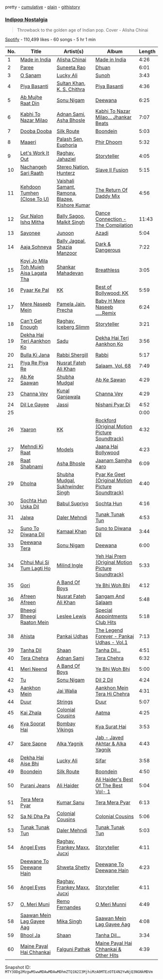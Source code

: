 pretty - [cumulative](/playlists/cumulative/37i9dQZF1DX0Uo5pVktwNd.md) - [plain](/playlists/plain/37i9dQZF1DX0Uo5pVktwNd) - [githistory](https://github.githistory.xyz/mackorone/spotify-playlist-archive/blob/main/playlists/plain/37i9dQZF1DX0Uo5pVktwNd)

### [Indipop Nostalgia](https://open.spotify.com/playlist/37i9dQZF1DX0Uo5pVktwNd)

> Throwback to the golden age of Indian pop\. Cover \- Alisha Chinai

[Spotify](https://open.spotify.com/user/spotify) - 110,499 likes - 60 songs - 5 hr 1 min

| No. | Title | Artist(s) | Album | Length |
|---|---|---|---|---|
| 1 | [Made in India](https://open.spotify.com/track/6NVGAoLnJaooF97t8Kgs78) | [Alisha Chinai](https://open.spotify.com/artist/4mBxoO0pAcMbAwuTcrcLMc) | [Made in India](https://open.spotify.com/album/6RU0wl99jN8GaFtD0BXCZ3) | 4:26 |
| 2 | [Paree](https://open.spotify.com/track/7xlZrgxFI83OCzNYFyO50x) | [Suneeta Rao](https://open.spotify.com/artist/5BzzAgWSH6Q4yPQOAKeWRd) | [Dhuan](https://open.spotify.com/album/3aM2nInNBIUFZRbzevm0Jp) | 6:01 |
| 3 | [O Sanam](https://open.spotify.com/track/5oYRr51VatOtkFeEOursuZ) | [Lucky Ali](https://open.spotify.com/artist/2L16nDKTxhFGaDriR2AHTB) | [Sunoh](https://open.spotify.com/album/54mRGBCsNzGVGhVPenUnvt) | 3:43 |
| 4 | [Piya Basanti](https://open.spotify.com/track/4ZffnUdAzNy5HvcO3rphIP) | [Sultan Khan](https://open.spotify.com/artist/2eOZNXw0A4cQKmsVPpIcMY), [K\. S\. Chithra](https://open.spotify.com/artist/2IUtwMti1OiT3lkW6RubgH) | [Piya Basanti](https://open.spotify.com/album/54p1S3dlFHWke6HDdhyVj2) | 4:36 |
| 5 | [Ab Mujhe Raat Din](https://open.spotify.com/track/4y5mqhrI0tdYI4M3EFluxP) | [Sonu Nigam](https://open.spotify.com/artist/1dVygo6tRFXC8CSWURQJq2) | [Deewana](https://open.spotify.com/album/1dVyr572avgdyQPtLoEWnI) | 6:25 |
| 6 | [Kabhi To Nazar Milao](https://open.spotify.com/track/0kQW9OTOkyP8mtiIhBkBOd) | [Adnan Sami](https://open.spotify.com/artist/0kJO65h553i1iGsZutBuqz), [Asha Bhosle](https://open.spotify.com/artist/5as8A4G47Ohu9NSWs3Je8U) | [Kabhi To Nazar Milao..\. Jhankar Beats](https://open.spotify.com/album/2RQJJu1TwbUf0NzrTHVhdc) | 7:07 |
| 7 | [Dooba Dooba](https://open.spotify.com/track/61IEe4ujPKOU7OIyubydfz) | [Silk Route](https://open.spotify.com/artist/759QiRQCMliwkrJqosHbmm) | [Boondein](https://open.spotify.com/album/6xr5iebhf8ArsIzWs33OYk) | 5:03 |
| 8 | [Maaeri](https://open.spotify.com/track/6Fvdk2eTzxEa9JsUUa1kP2) | [Palash Sen](https://open.spotify.com/artist/33132SkzbRbOGL6fQBWHqQ), [Euphoria](https://open.spotify.com/artist/5puYkZFJ4JkrJGEYnMSNVd) | [Phir Dhoom](https://open.spotify.com/album/1FAKBNAnlQmLrQGu9CPFhj) | 5:32 |
| 9 | [Let's Work It Out](https://open.spotify.com/track/4BtEy5bRmoYWBgswJe5eeU) | [Raghav](https://open.spotify.com/artist/5PVSEFUT4Inqu3yEq56Ku9), [Jahaziel](https://open.spotify.com/artist/4mBjh7LoTi9rnCYG9swMjP) | [Storyteller](https://open.spotify.com/album/4H0jJJPERIedtxoC1mAvlB) | 4:05 |
| 10 | [Nachangeh Sari Raath](https://open.spotify.com/track/0tFVfArJG8BY54jo3UkADg) | [Stereo Nation](https://open.spotify.com/artist/4yg2tDrBwZAUD4d7eUGG0l), [Hunterz](https://open.spotify.com/artist/0G4H2fBVHbe6grWwuPH0uo) | [Slave II Fusion](https://open.spotify.com/album/7iEHiUNsbnpsGs72QFRzQg) | 5:15 |
| 11 | [Kehdoon Tumhen \(Close To U\)](https://open.spotify.com/track/2up5kZEADyiPGQNDhgdDVl) | [Vaishali Samant](https://open.spotify.com/artist/2zGP2SUtwsDhdyYzf0kKp8), [Ramona](https://open.spotify.com/artist/4AlZlo4zQrs1xVL37oZsIl), [Blazee](https://open.spotify.com/artist/0DfkTmaYSHh3urEl71R9A0), [Kishore Kumar](https://open.spotify.com/artist/0GF4shudTAFv8ak9eWdd4Y) | [The Return Of Daddy Mix](https://open.spotify.com/album/3XureElTa0Ra4VRxbn72oa) | 4:56 |
| 12 | [Gur Nalon Ishq Mitha](https://open.spotify.com/track/5h9f2B6A7V4k50j1UtrSBD) | [Bally Sagoo](https://open.spotify.com/artist/0qmPtVxxIwxoW4QczZGsQZ), [Malkit Singh](https://open.spotify.com/artist/79V1EiUrtTyJHQNSKXZC7X) | [Dance Connection \- The Compilation](https://open.spotify.com/album/7H8XVQxSBwZnBPZlHwxwiI) | 11:43 |
| 13 | [Sayonee](https://open.spotify.com/track/075QYa566prNemChnZDEY1) | [Junoon](https://open.spotify.com/artist/6nyfDdTwCLGrbCFikT8PTK) | [Azadi](https://open.spotify.com/album/5xLL0ENxSbpHlSjstHntIM) | 5:04 |
| 14 | [Aaja Sohneya](https://open.spotify.com/track/1DfskI6r7ufeVEiV1DQZf6) | [Bally Jagpal](https://open.spotify.com/artist/3mMwnm3FuucDtmcuWRoKiG), [Shazia Manzoor](https://open.spotify.com/artist/5k8TaNhru2hLU3PRDGNS2S) | [Dark & Dangerous](https://open.spotify.com/album/1CDM75MwzrJdekLr7O92bu) | 7:22 |
| 15 | [Koyi Jo Mila Toh Mujeh Aisa Lagata Tha](https://open.spotify.com/track/3Uy8cbGXOrZRCR6YGdPBrr) | [Shankar Mahadevan](https://open.spotify.com/artist/1SJOL9HJ08YOn92lFcYf8a) | [Breathless](https://open.spotify.com/album/4jQCpF7PQfcIjZY3omeXZq) | 3:05 |
| 16 | [Pyaar Ke Pal](https://open.spotify.com/track/7dzXBjG9GHuvvpb0YkiZP2) | [KK](https://open.spotify.com/artist/4fEkbug6kZzzJ8eYX6Kbbp) | [Best of Bollywood: KK](https://open.spotify.com/album/1RNb1kwVUmpsCb0ncWeuKJ) | 5:59 |
| 17 | [Mere Naseeb Mein](https://open.spotify.com/track/5HpQ2SuB4EWkEvUhNYh75t) | [Pamela Jain](https://open.spotify.com/artist/4BBdp811wrWrr1zk9dENUE), [Precha](https://open.spotify.com/artist/2FGYYE7TFz9Ui2nVK7Toae) | [Baby H Mere Naseeb .....Remix](https://open.spotify.com/album/0YNufU0WnqdamZZKq6t9i6) | 6:24 |
| 18 | [Can't Get Enough](https://open.spotify.com/track/1mo2Wzr70o3MhU2tmOE5n5) | [Raghav](https://open.spotify.com/artist/5PVSEFUT4Inqu3yEq56Ku9), [Iceberg Slimm](https://open.spotify.com/artist/02tXL18Ewrn90apmP2xhzY) | [Storyteller](https://open.spotify.com/album/4H0jJJPERIedtxoC1mAvlB) | 3:21 |
| 19 | [Dekha Hai Teri Aankhon Ko](https://open.spotify.com/track/3GVXeCSri5gx5TEn9MmW9V) | [Sadu](https://open.spotify.com/artist/7nIyYYhfmY8GwrzqfjqKor) | [Dekha Hai Teri Aankhon Ko](https://open.spotify.com/album/7dZkrrf2KRYUxQpJe62O4L) | 3:56 |
| 20 | [Bulla Ki Jana](https://open.spotify.com/track/1TrC5A54xNaztYCyFWF4dj) | [Rabbi Shergill](https://open.spotify.com/artist/7eYwycsUoAQLxKF1MNEvVa) | [Rabbi](https://open.spotify.com/album/7qYDD5oxBq3ikNV9cgbyjo) | 5:17 |
| 21 | [Piya Re Piya Re](https://open.spotify.com/track/3BFD61XLrWnZTC1GBD2hxV) | [Nusrat Fateh Ali Khan](https://open.spotify.com/artist/5HcunTidTUrOaf8V0iJcvl) | [Salaam, Vol\. 68](https://open.spotify.com/album/1wlDZNTKj8fNS9b8MbmE0b) | 7:49 |
| 22 | [Ab Ke Saawan](https://open.spotify.com/track/3f6lUIjrM4b5jOjKmwcPK5) | [Shubha Mudgal](https://open.spotify.com/artist/1cXjeY6DeuvHqOLioXcHZk) | [Ab Ke Sawan](https://open.spotify.com/album/2VQ9C15delsfFKIqbQwscv) | 4:29 |
| 23 | [Channa Vey](https://open.spotify.com/track/3At4t5vZ0lDuNWLBPEk6Ck) | [Kunal Ganjawala](https://open.spotify.com/artist/3t4P7aXVor3NxlJPZxLzOQ) | [Channa Vey](https://open.spotify.com/album/1D3xG0AxMZbq0nVyu0PUgJ) | 4:29 |
| 24 | [Dil Le Gayee](https://open.spotify.com/track/5wb5msqy4y3quCUZOM0IPJ) | [Jassi](https://open.spotify.com/artist/0QicOPoGCIHxlRFG0I4r9H) | [Nishani Pyar Di](https://open.spotify.com/album/5nEMyNnU71DPoI9IsWQUS1) | 4:52 |
| 25 | [](https://open.spotify.com/track/789k9pzKzORADvuOVU0ARy) | [](https://open.spotify.com/artist/0LyfQWJT6nXafLPZqxe9Of) | [](https://open.spotify.com/album/5G8dn5RbKidwf1RHRupOvp) | 0:00 |
| 26 | [Yaaron](https://open.spotify.com/track/55wP1blaV9Vlr1MTsG8ceh) | [KK](https://open.spotify.com/artist/4fEkbug6kZzzJ8eYX6Kbbp) | [Rockford \(Original Motion Picture Soundtrack\)](https://open.spotify.com/album/0LUE9RNRU8IpGGYbpjtJpC) | 4:32 |
| 27 | [Mehndi Ki Raat](https://open.spotify.com/track/6yyC676TchwgOyhVfOykxA) | [Models](https://open.spotify.com/artist/7rH3S7xMKRVSr0JrpqTUIZ) | [Jaana Hai Bollywood](https://open.spotify.com/album/1ZhKxioBc0HF6CDGYHXMpx) | 4:23 |
| 28 | [Raat Shabnami](https://open.spotify.com/track/0t6B3uOAmzEzf1o7fandDd) | [Asha Bhosle](https://open.spotify.com/artist/5as8A4G47Ohu9NSWs3Je8U) | [Jaanam Samjha Karo](https://open.spotify.com/album/0LbuyS4guhU6d1LcfmpD0a) | 6:09 |
| 29 | [Dholna](https://open.spotify.com/track/2wl5TR6jkmnU0gE16p6fzH) | [Shubha Mudgal](https://open.spotify.com/artist/1cXjeY6DeuvHqOLioXcHZk), [Sukhwinder Singh](https://open.spotify.com/artist/19MVxKZZdPj2X0F8pi0OCT) | [Pyar Ke Geet \(Original Motion Picture Soundtrack\)](https://open.spotify.com/album/6j1UaM7zAqvnQ9WYdvRwy7) | 4:40 |
| 30 | [Sochta Hun Uska Dil](https://open.spotify.com/track/5UivuAWteghGcxElCwX7Pk) | [Babul Supriyo](https://open.spotify.com/artist/7guD32ltIhsA1tHdf7IVe0) | [Sochta Hun](https://open.spotify.com/album/228iPPykSMuAzeTH71RDmc) | 4:16 |
| 31 | [Jalwa](https://open.spotify.com/track/1alHWqMJiedYnajPifNBzQ) | [Daler Mehndi](https://open.spotify.com/artist/6wa1AsxB9oJP7lwNSmbcYx) | [Tunak Tunak Tun](https://open.spotify.com/album/0xEUOENXKtOMg0BVr34jur) | 4:53 |
| 32 | [Suno To Diwana Dil](https://open.spotify.com/track/1ndsLFkr5J1pMGvnAHXZsh) | [Kamaal Khan](https://open.spotify.com/artist/0oXD3gW056DGEfWuEWcs7R) | [Suno to Diwana Dil](https://open.spotify.com/album/28WXgS0VlgAMGEkAODApwq) | 3:44 |
| 33 | [Deewana Tera](https://open.spotify.com/track/2bJZCUnAI9Se6MmtQy8Fcv) | [Sonu Nigam](https://open.spotify.com/artist/1dVygo6tRFXC8CSWURQJq2) | [Deewana](https://open.spotify.com/album/1dVyr572avgdyQPtLoEWnI) | 6:00 |
| 34 | [Chhui Mui Si Tum Lagti Ho](https://open.spotify.com/track/2WhAMwGhTSOwg7SpuZ4wNn) | [Milind Ingle](https://open.spotify.com/artist/6y3SGrK0CVpzfpTnbEDxzN) | [Yeh Hai Prem \(Original Motion Picture Soundtrack\)](https://open.spotify.com/album/0rfVitOCL5MvlfWy8veKOC) | 5:33 |
| 35 | [Gori](https://open.spotify.com/track/1wqw75urLC2sLsE7gLGAAE) | [A Band Of Boys](https://open.spotify.com/artist/7fxBPUc2bTUgl7GLuqjajk) | [Ye Bhi Woh Bhi](https://open.spotify.com/album/38Xw5OWbtsvXFlSFG6rGyG) | 4:12 |
| 36 | [Afreen Afreen](https://open.spotify.com/track/2hGJkkAaI7GsfktrIhz8yg) | [Nusrat Fateh Ali Khan](https://open.spotify.com/artist/5HcunTidTUrOaf8V0iJcvl) | [Sangam And Salaam](https://open.spotify.com/album/55jlS2B7OrgAPFdMxgiiNB) | 5:48 |
| 37 | [Bheegi Bheegi Raaton Mein](https://open.spotify.com/track/4TmChFpXW2tqpl6BPkqdMT) | [Leslee Lewis](https://open.spotify.com/artist/42mDOvp3BiaMBM3ae4zWwV) | [Special Appointments Club Hits](https://open.spotify.com/album/37lrx3ZoHvA22wjKzeWoE7) | 5:18 |
| 38 | [Ahista](https://open.spotify.com/track/6vIII4miUMUjCYtluFwbnP) | [Pankaj Udhas](https://open.spotify.com/artist/4Qpbhxe0sO2zhvUVfODdZw) | [The Legend Forever \- Pankaj Udhas \- Vol.1](https://open.spotify.com/album/45ctARvK5Rph0MaAcCwJ8Z) | 7:13 |
| 39 | [Tanha Dil](https://open.spotify.com/track/4kO9vFarqUPNwlgFnVNgVh) | [Shaan](https://open.spotify.com/artist/5cB4d4jPYjMT326sjihQ4m) | [Tanha Dil...](https://open.spotify.com/album/2jU79jkhy5puSK6sQsDOH4) | 4:51 |
| 40 | [Tera Chehra](https://open.spotify.com/track/14uXhHNINQqjl2hngD21s9) | [Adnan Sami](https://open.spotify.com/artist/0kJO65h553i1iGsZutBuqz) | [Tera Chehra](https://open.spotify.com/album/5RzyMZc5rfjS1G8JzuI97a) | 6:32 |
| 41 | [Meri Neend](https://open.spotify.com/track/56zSBd38fcPGjawa6TTTri) | [A Band Of Boys](https://open.spotify.com/artist/7fxBPUc2bTUgl7GLuqjajk) | [Ye Bhi Woh Bhi](https://open.spotify.com/album/38Xw5OWbtsvXFlSFG6rGyG) | 5:00 |
| 42 | [Tu](https://open.spotify.com/track/0T24T41ZMfp5pMGU02mFu3) | [Sonu Nigam](https://open.spotify.com/artist/1dVygo6tRFXC8CSWURQJq2) | [Dil 2 Dil](https://open.spotify.com/album/50JH6OeMZo0F7XscrPFVJ4) | 4:24 |
| 43 | [Aankhon Mein](https://open.spotify.com/track/77y2yW2spk3HCkZXjlbhCD) | [Jai Walia](https://open.spotify.com/artist/7gb0T42rJzDEc83fXialHZ) | [Aankhon Mein Tera Hi Chehra](https://open.spotify.com/album/6mCDTT1XGTf48p6FkK9qFL) | 4:31 |
| 44 | [Duur](https://open.spotify.com/track/5Gl780bmLH2msWJ8kgCINq) | [Strings](https://open.spotify.com/artist/2fizRsm6KDWZvysU00yZrX) | [Duur](https://open.spotify.com/album/5MDx3qMlEeLqvYeR1fNzg4) | 5:07 |
| 45 | [Kai Zhala](https://open.spotify.com/track/3EFT2MbDXoHeBcjFUMRVfh) | [Colonial Cousins](https://open.spotify.com/artist/5gPmyKuAUQRa75lvYq5x5P) | [Aatma](https://open.spotify.com/album/1HpCuljp3cskcCVOriU2lA) | 4:25 |
| 46 | [Kya Soorat Hai](https://open.spotify.com/track/2uGLo0jNB0LNDX5yHkZhFR) | [Bombay Vikings](https://open.spotify.com/artist/0IOJyZSSqmto4oze5nSCo0) | [Kya Surat Hai](https://open.spotify.com/album/2bQctlBwJyk3uL2jG8f3bN) | 3:53 |
| 47 | [Sare Sapne](https://open.spotify.com/track/2KL8ae4zKqJmjeN0Mb8t90) | [Alka Yagnik](https://open.spotify.com/artist/3gBKY0y3dFFVRqicLnVZYz) | [Jab \- Javed Akhtar &amp; Alka Yagnik](https://open.spotify.com/album/1LHDnDfAR4962AGmtVKzqp) | 4:43 |
| 48 | [Dekha Hai Aise Bhi](https://open.spotify.com/track/0GybyL5gY2kSLgiSwauFei) | [Lucky Ali](https://open.spotify.com/artist/2L16nDKTxhFGaDriR2AHTB) | [Sifar](https://open.spotify.com/album/0aHRE11myjLyOfFgEb8LpF) | 3:58 |
| 49 | [Boondein](https://open.spotify.com/track/2l4w5ctthghnZXpekYyBn4) | [Silk Route](https://open.spotify.com/artist/759QiRQCMliwkrJqosHbmm) | [Boondein](https://open.spotify.com/album/6xr5iebhf8ArsIzWs33OYk) | 4:50 |
| 50 | [Purani Jeans](https://open.spotify.com/track/1fuM2tWkr4LC48kiGTerSX) | [Ali Haider](https://open.spotify.com/artist/6fJXLs7sAIUz7TLJwe1HqY) | [Ali Haider's Best Of The Best Vol\- 1](https://open.spotify.com/album/2Q4YL0QgSL985YNjtFWYkA) | 5:04 |
| 51 | [Tera Mera Pyar](https://open.spotify.com/track/5MXSLWGyPosYJ09LNu12SO) | [Kumar Sanu](https://open.spotify.com/artist/4K6blSRoklNdpw4mzLxwfn) | [Tera Mera Pyar](https://open.spotify.com/album/4M9hhlwnRqzJW7GYtIunml) | 6:13 |
| 52 | [Sa Ni Dha Pa](https://open.spotify.com/track/2sF9kShaPgkYHT2lr2OCy8) | [Colonial Cousins](https://open.spotify.com/artist/5gPmyKuAUQRa75lvYq5x5P) | [Colonial Cousins](https://open.spotify.com/album/7id1SVPPWJwE62WmPEhCOC) | 5:06 |
| 53 | [Tunak Tunak Tun](https://open.spotify.com/track/131yybV7A3TmC34a0qE8u8) | [Daler Mehndi](https://open.spotify.com/artist/6wa1AsxB9oJP7lwNSmbcYx) | [Tunak Tunak Tun](https://open.spotify.com/album/0xEUOENXKtOMg0BVr34jur) | 5:03 |
| 54 | [Angel Eyes](https://open.spotify.com/track/5AlFchdmHoeRBg6MzgfaY5) | [Raghav](https://open.spotify.com/artist/5PVSEFUT4Inqu3yEq56Ku9), [Frankey Maxx](https://open.spotify.com/artist/3SEDKbLCS18fjSBfWkIaHN), [Jucxi](https://open.spotify.com/artist/0rPwsOLH34fDTOsSfuxVt7) | [Storyteller](https://open.spotify.com/album/4H0jJJPERIedtxoC1mAvlB) | 4:11 |
| 55 | [Deewane To Deewane Hain](https://open.spotify.com/track/5iTmzhI02fWKhVufRgAfvv) | [Shweta Shetty](https://open.spotify.com/artist/1481DePcEz5zp1q51z6dgn) | [Deewane To Deewane Hain](https://open.spotify.com/album/5mAYOAaJ3Dd9NlgjCK2B0Q) | 4:23 |
| 56 | [Angel Eyes](https://open.spotify.com/track/5AlFchdmHoeRBg6MzgfaY5) | [Raghav](https://open.spotify.com/artist/5PVSEFUT4Inqu3yEq56Ku9), [Frankey Maxx](https://open.spotify.com/artist/3SEDKbLCS18fjSBfWkIaHN), [Jucxi](https://open.spotify.com/artist/0rPwsOLH34fDTOsSfuxVt7) | [Storyteller](https://open.spotify.com/album/4H0jJJPERIedtxoC1mAvlB) | 4:11 |
| 57 | [O, Meri Muni](https://open.spotify.com/track/4zykrW1QLLkW8oPzYyPnS1) | [Remo Fernandes](https://open.spotify.com/artist/6Bthsls57GgYPQFdrY3eyw) | [O Meri Munni](https://open.spotify.com/album/4utKJR1PFvP2wK0svqsqKi) | 4:49 |
| 58 | [Saawan Mein Lag Gayee Aag](https://open.spotify.com/track/3LZYmdTuRWMgajd91up13j) | [Mika Singh](https://open.spotify.com/artist/5T2I75UlGBcWd5nVyfmL13) | [Saawan Mein Lag Gayee Aag](https://open.spotify.com/album/1ZOAdeDl57AM0k8Em2X7Mv) | 4:08 |
| 59 | [Bhool Ja](https://open.spotify.com/track/7pCE1BHlNVbvIuqUEOGAj5) | [Shaan](https://open.spotify.com/artist/5cB4d4jPYjMT326sjihQ4m) | [Tanha Dil...](https://open.spotify.com/album/2jU79jkhy5puSK6sQsDOH4) | 3:34 |
| 60 | [Maine Payal Hai Chhankai](https://open.spotify.com/track/51EUKH2M1QGN50iGUlnxmU) | [Falguni Pathak](https://open.spotify.com/artist/6nAVJkZZ55jorZmO5bpezv) | [Maine Payal Hai Chhankai & Other Hits](https://open.spotify.com/album/4qahs4ZSSw4yVX6HIghALw) | 4:39 |

Snapshot ID: `MTY3ODg2MzgwMSwwMDAwMDAwMDhmZTQ1N2I3MjhiMzA0MTEzOTE4N2YwNjQ3NGNkMDVm`
